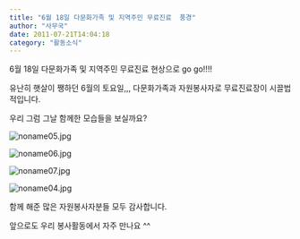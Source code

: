 ```yaml
---
title: "6월 18일 다문화가족 및 지역주민 무료진료  풍경"
author: "사무국"
date: 2011-07-21T14:04:18
category: "활동소식"
---
```


6월 18일 다문화가족 및 지역주민 무료진료 현상으로 go go!!!!

유난히 햇살이 쨍하던 6월의 토요일,,, 다문화가족과 자원봉사자로 무료진료장이 시끌법적입니다.

우리 그럼 그날 함께한 모습들을 보실까요?

![noname05.jpg](/files/attach/images/382/361/010/45bc07a7da91041586d034d9757f2e4b.jpg)

![noname06.jpg](/files/attach/images/382/361/010/9d7d3211f47e8bea0cdee3c74fe98cc7.jpg)

![noname07.jpg](/files/attach/images/382/361/010/f814e391dc39b8617f64dc73c42491d4.jpg)

![noname04.jpg](/files/attach/images/382/361/010/1a05b8c89fbce7564f234313d1083388.jpg)

함께 해준 많은 자원봉사자분들 모두 감사합니다.

앞으로도 우리 봉사활동에서 자주 만나요 ^^

